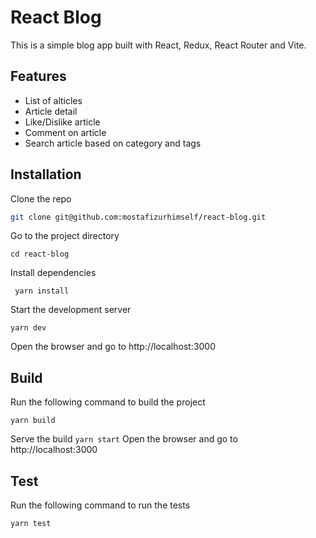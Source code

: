 # React Blog

This is a simple blog app built with React, Redux, React Router and Vite.

## Features

- List of alticles
- Article detail
- Like/Dislike article
- Comment on article
- Search article based on category and tags

## Installation

Clone the repo

```sh
git clone git@github.com:mostafizurhimself/react-blog.git
```

Go to the project directory

```
cd react-blog
```

Install dependencies

```
 yarn install
```

Start the development server

```
yarn dev
```

Open the browser and go to http://localhost:3000

## Build

Run the following command to build the project

```
yarn build
```

Serve the build
`yarn start`
Open the browser and go to http://localhost:3000

## Test

Run the following command to run the tests

```
yarn test
```
